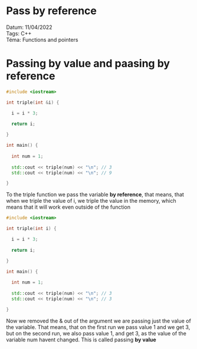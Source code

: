 # Pass by reference

Datum: 11/04/2022 <br>
Tags: C++ <br>
Téma: Functions and pointers <br>

# Passing by value and paasing by reference

```cpp
#include <iostream>

int triple(int &i) {

  i = i * 3;
  
  return i;

}

int main() {
  
  int num = 1;
  
  std::cout << triple(num) << "\n"; // 3
  std::cout << triple(num) << "\n"; // 9

}
```

To the triple function we pass the variable **by reference**, that means, that when we triple the value of i, we triple the value in the memory, which means that it will work even outside of the function

```cpp
#include <iostream>

int triple(int i) {

  i = i * 3;
  
  return i;

}

int main() {
  
  int num = 1;
  
  std::cout << triple(num) << "\n"; // 3
  std::cout << triple(num) << "\n"; // 3

}
```

Now we removed the & out of the argument we are passing just the value of the variable. That means, that on the first run we pass value 1 and we get 3, but on the second run, we also pass value 1, and get 3, as the value of the variable num havent changed. This is called passing **by value**